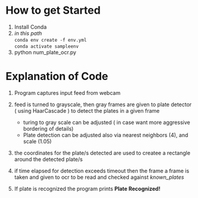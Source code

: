 # How to get Started
1. Install Conda
2. *in this path*\
 `conda env create -f env.yml`\
 `conda activate sampleenv`
3. python num_plate_ocr.py

# Explanation of Code
1. Program captures input feed from webcam
2. feed is turned to grayscale, then gray frames are given to plate detector ( using HaarCascade ) to detect the plates in a given frame
    - turing to gray scale can be adjusted ( in case want more aggressive bordering of details)
    - Plate detection can be adjusted also via nearest neighbors (4), and scale (1.05)

3. the coordinates for the plate/s detected are used to createe a rectangle around the detected plate/s
4. if time elapsed for detection exceeds timeout then the frame a frame is taken and given to ocr to be read and checked against *known_plates*
5. If plate is recognized the program prints **Plate Recognized!**